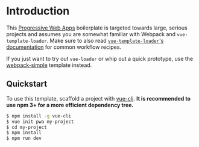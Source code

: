 # Introduction

This [Progressive Web Apps](https://developers.google.com/web/progressive-web-apps/) boilerplate is targeted towards large, serious projects and assumes you are somewhat familiar with Webpack and `vue-template-loader`. Make sure to also read [`vue-template-loader`'s documentation](https://github.com/ktsn/vue-template-loader) for common workflow recipes.

If you just want to try out `vue-loader` or whip out a quick prototype, use the [webpack-simple](https://github.com/vuejs-templates/webpack-simple) template instead.

## Quickstart

To use this template, scaffold a project with [vue-cli](https://github.com/vuejs/vue-cli). **It is recommended to use npm 3+ for a more efficient dependency tree.**

``` bash
$ npm install -g vue-cli
$ vue init pwa my-project
$ cd my-project
$ npm install
$ npm run dev
```
